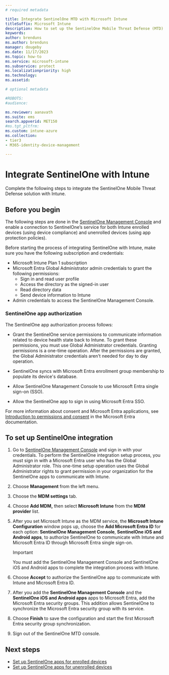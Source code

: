 ```yaml
---
# required metadata

title: Integrate SentinelOne MTD with Microsoft Intune
titleSuffix: Microsoft Intune
description: How to set up the SentinelOne Mobile Threat Defense (MTD) solution with Microsoft Intune to control mobile device access to your corporate resources.
keywords:
author: brenduns
ms.author: brenduns
manager: dougeby
ms.date: 11/17/2023
ms.topic: how-to
ms.service: microsoft-intune
ms.subservice: protect
ms.localizationpriority: high
ms.technology:
ms.assetid: 

# optional metadata

#ROBOTS:
#audience:

ms.reviewer: aanavath
ms.suite: ems
search.appverid: MET150
#ms.tgt_pltfrm:
ms.custom: intune-azure
ms.collection:
- tier3
- M365-identity-device-management

---
```


# Integrate SentinelOne with Intune

Complete the following steps to integrate the SentinelOne Mobile Threat Defense solution with Intune.

## Before you begin

The following steps are done in the [SentinelOne Management Console](https://console.mobile.sentinelone.net) and enable a connection to SentinelOne’s service for both Intune enrolled devices (using device compliance) and unenrolled devices (using app protection policies).

Before starting the process of integrating SentinelOne with Intune, make sure you have the following subscription and credentials:

- Microsoft Intune Plan 1 subscription
- Microsoft Entra Global Administrator admin credentials to grant the following permissions:
  - Sign in and read user profile
  - Access the directory as the signed-in user
  - Read directory data
  - Send device information to Intune
- Admin credentials to access the SentinelOne Management Console.

### SentinelOne app authorization

The SentinelOne app authorization process follows:

- Grant the SentinelOne service permissions to communicate information related to device health state back to Intune. To grant these permissions, you must use Global Administrator credentials. Granting permissions is a one-time operation. After the permissions are granted, the Global Administrator credentials aren't needed for day to day operation.

- SentinelOne syncs with Microsoft Entra enrollment group membership to populate its device's database.
- Allow SentinelOne Management Console to use Microsoft Entra single sign-on (SSO).
- Allow the SentinelOne app to sign in using Microsoft Entra SSO.

For more information about consent and Microsoft Entra applications, see [Introduction to permissions and consent](/azure/active-directory/develop/permissions-consent-overview#request-the-permissions-from-a-directory-admin) in the Microsoft Entra documentation.

## To set up SentinelOne integration

1. Go to [SentinelOne Management Console]( https://console.mobile.sentinelone.net) and sign in with your credentials. To perform the SentinelOne integration setup process, you must sign in with a Microsoft Entra user who has the Global Administrator role. This one-time setup operation uses the Global Administrator rights to grant permission in your organization for the SentinelOne apps to communicate with Intune.  

2. Choose **Management** from the left menu.

3. Choose the **MDM settings** tab.

4. Choose **Add MDM,** then select **Microsoft Intune** from the **MDM provider** list.

5. After you set Microsoft Intune as the MDM service, the **Microsoft Intune Configuration** window pops up, choose the **Add Microsoft Entra ID** for each option: **SentinelOne Management Console**, **SentinelOne iOS and Android apps**, to authorize SentinelOne to communicate with Intune and Microsoft Entra ID through Microsoft Entra single sign-on.

   > [!IMPORTANT]
   >
   > You must add the SentinelOne Management Console and SentinelOne iOS and Android apps to complete the integration process with Intune.

6. Choose **Accept** to authorize the SentinelOne app to communicate with Intune and Microsoft Entra ID.

7. After you add the **SentinelOne Management Console** and the **SentinelOne iOS and Android apps** apps to Microsoft Entra, add the Microsoft Entra security groups. This addition allows SentinelOne to synchronize the Microsoft Entra security group with its service.

8. Choose **Finish** to save the configuration and start the first Microsoft Entra security group synchronization.

9. Sign out of the SentinelOne MTD console.

## Next steps

- [Set up SentinelOne apps for enrolled devices](mtd-apps-ios-app-configuration-policy-add-assign.md)
- [Set up SentinelOne apps for unenrolled devices](mtd-add-apps-unenrolled-devices.md)
